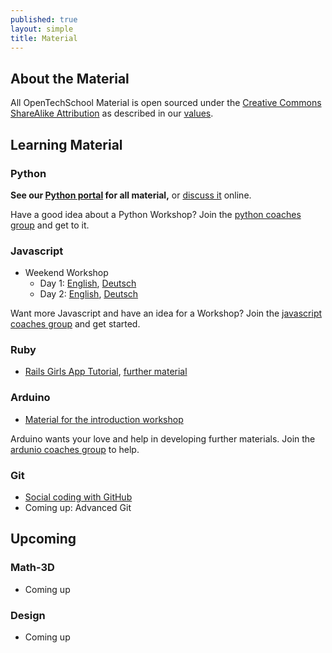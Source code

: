 ```yaml
---
published: true
layout: simple
title: Material
---
```


## About the Material

All OpenTechSchool Material is open sourced under the [Creative Commons ShareAlike Attribution](http://creativecommons.org/licenses/by-sa/3.0/) as described in our [values]({{site.baseurl}}about.html#core_values).

## Learning Material

### Python

**See our [Python portal](http://python.opentechschool.org/) for all material,** or [discuss it](https://github.com/OpenTechSchool/python/wiki) online. 

Have a good idea about a Python Workshop? Join the [python coaches group](https://groups.google.com/a/opentechschool.org/forum/?fromgroups#!forum/coaches.python) and get to it.

### Javascript
 * Weekend Workshop
   - Day 1: [English](http://opentechschool.github.io/js-beginners-4h-workshop-1/), [Deutsch](http://opentechschool.github.io/js-beginners-4h-workshop-1/index_de.html)
   - Day 2: [English](http://opentechschool.github.io/js-beginners-day2/), [Deutsch](http://opentechschool.github.io/js-beginners-day2/index_de.html)

Want more Javascript and have an idea for a Workshop? Join the [javascript coaches group](https://groups.google.com/a/opentechschool.org/forum/?fromgroups#!forum/coaches.javascript) and get started.

### Ruby
 * [Rails Girls App Tutorial](http://guides.railsgirls.com/app/), [further material](http://railsgirls.com/materials)

### Arduino
 * [Material for the introduction workshop](https://github.com/OpenTechSchool/arduino-workshop-01)

Arduino wants your love and help in developing further materials. Join the [ardunio coaches group](https://groups.google.com/a/opentechschool.org/forum/?fromgroups#!forum/coaches.ardunio) to help.

### Git
 * [Social coding with GitHub](http://opentechschool.github.io/social-coding/)
 * Coming up: Advanced Git

## Upcoming

### Math-3D
 * Coming up

### Design
 * Coming up
